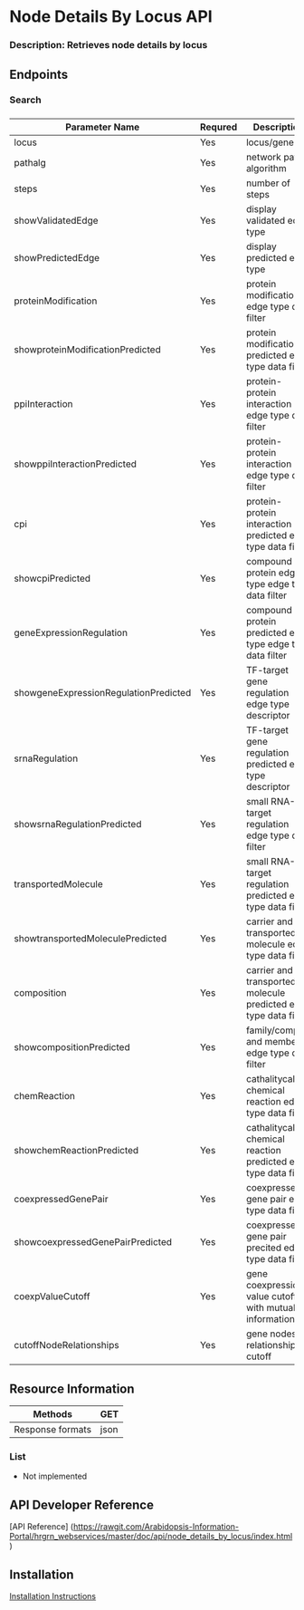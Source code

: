 # Node Details By Locus API

### Description: Retrieves node details by locus

## Endpoints

### Search

### 
| Parameter Name                        | Requred | Description                                                      | Default        |
|---------------------------------------|---------|------------------------------------------------------------------|----------------|
| locus                                 | Yes     | locus/gene ID                                                    |                |
| pathalg                               | Yes     | network path algorithm                                           | allSimplePaths |
| steps                                 | Yes     | number of steps                                                  | 2              |
| showValidatedEdge                     | Yes     | display validated edge type                                      | True           |
| showPredictedEdge                     | Yes     | display predicted edge type                                      | True           |
| proteinModification                   | Yes     | protein modification edge type data filter                       | True           |
| showproteinModificationPredicted      | Yes     | protein modification predicted edge type data filter             | True           |
| ppiInteraction                        | Yes     | protein-protein interaction edge type data filter                | True           |
| showppiInteractionPredicted           | Yes     | protein-protein interaction edge type data filter                | True           |
| cpi                                   | Yes     | protein-protein interaction predicted edge type data filter      | True           |
| showcpiPredicted                      | Yes     | compound protein edge type edge type data filter                 | True           |
| geneExpressionRegulation              | Yes     | compound protein predicted edge type edge type data filter       | True           |
| showgeneExpressionRegulationPredicted | Yes     | TF-target gene regulation edge type descriptor                   | True           |
| srnaRegulation                        | Yes     | TF-target gene regulation predicted edge type descriptor         | True           |
| showsrnaRegulationPredicted           | Yes     | small RNA-target regulation edge type data filter                | True           |
| transportedMolecule                   | Yes     | small RNA-target regulation predicted edge type data filter      | True           |
| showtransportedMoleculePredicted      | Yes     | carrier and transported molecule edge type data filter           | True           |
| composition                           | Yes     | carrier and transported molecule predicted edge type data filter | True           |
| showcompositionPredicted              | Yes     | family/complex and member edge type data filter                  | True           |
| chemReaction                          | Yes     | cathalitycal chemical reaction edge type data filter             | True           |
| showchemReactionPredicted             | Yes     | cathalitycal chemical reaction predicted edge type data filter   | True           |
| coexpressedGenePair                   | Yes     | coexpressed gene pair edge type data filter                      | True           |
| showcoexpressedGenePairPredicted      | Yes     | coexpressed gene pair precited edge type data filter             | True           |
| coexpValueCutoff                      | Yes     | gene coexpression value cutoff with mutual information           | 0.8            |
| cutoffNodeRelationships               | Yes     | gene nodes relationships cutoff                                  | 100            |


## Resource Information

| Methods          | GET  |
|------------------|------|
| Response formats | json |

### List

	
* Not implemented

## API Developer Reference

[API Reference]
(https://rawgit.com/Arabidopsis-Information-Portal/hrgrn_webservices/master/doc/api/node_details_by_locus/index.html)

## Installation

[Installation Instructions](INSTALL.md)